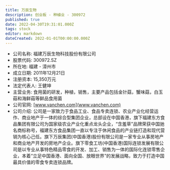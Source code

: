 ```yaml
---
title: 万辰生物
description: 创业板 - 种植业 - 300972
published: true
date: 2022-04-30T19:31:01.000Z
tags: stock
editor: markdown
dateCreated: 2022-01-01T00:00:00.000Z
---
```


- 公司名称: 福建万辰生物科技股份有限公司
- 股票代码: 300972.SZ
- 所在地: 福建 - 漳州市
- 成立日期: 2011年12月21日
- 注册资本: 15,350万元
- 法定代表人: 王健坤
- 主营业务: 食用菌的研发，种植，销售，主要产品包括金针菇，蟹味菇，白玉菇和海鲜菇等鲜品食用菌
- 公司官网: [www.vanchen.com](www.vanchen.com)
- 公司介绍: 公司是一家致力于食品工业、食品专卖连锁、农业产业化经营运作、商业地产于一体的综合型集团企业，总部设在中国香港，旗下福建东方食品集团有限公司为国家级农业产业化重点龙头企业，“含羞草”品牌荣获中国驰名商标称号，福建东方食品集团一直以专注于休闲食品的产业链打造和现代营销为核心己任。旗下万辰集团(中国香港)股份有限公司是一家专业从事房地产和商业地产开发的房地产企业。旗下零食工坊(中国香港)国际连锁发展有限公司是以专业从事特色精品零食的开发、加工、销售为一体的国际化连锁零售企业，本着“立足中国香港、面向全国、放眼世界”的发展战略，致力于打造中国最具价值的零食专卖连锁品牌。


